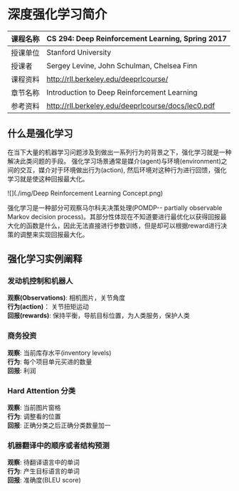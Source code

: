 # 深度强化学习简介
| 课程名称 | CS 294: Deep Reinforcement Learning, Spring 2017 | 
| ------- | ---------------------------------- |
| 授课单位 | Stanford University |
| 授课者   | Sergey Levine, John Schulman, Chelsea Finn |  
| 课程资料 | http://rll.berkeley.edu/deeprlcourse/ |
| 章节名称 | Introduction to Deep Reinforcement Learning |
| 参考资料 | http://rll.berkeley.edu/deeprlcourse/docs/lec0.pdf |

## 什么是强化学习
在当下大量的机器学习问题涉及到做出一系列行为的背景之下，强化学习就是一种解决此类问题的手段。
强化学习场景通常是媒介(agent)与环境(environment)之间的交互，媒介对于环境做出行为(action), 然后环境对这种行为进行回馈，强化学习就是使这种回报最大化。

![](./img/Deep Reinforcement Learning Concept.png)

强化学习是一种部分可观察马尔科夫决策处理(POMDP-- partially observable Markov decision process)。其部分性体现在不知道要进行最优化以获得回报最大化的函数是什么，因此无法直接进行参数训练，但是却可以根据reward进行决策的调整来实现回报最大化。

## 强化学习实例阐释
### 发动机控制和机器人
**观察(Observations)**: 相机图片，关节角度  
**行为(action)**： 关节扭矩运动  
**回报(rewards)**: 保持平衡，导航目标位置，为人类服务，保护人类  
### 商务投资
**观察**: 当前库存水平(inventory levels)  
**行为**: 每个项目单元买进的数量  
**回报**: 利润  
### Hard Attention 分类
**观察**: 当前图片窗格  
**行为**: 调整看的位置  
**回报**: 正确分类之后正确分类数量加一  
### 机器翻译中的顺序或者结构预测
**观察**: 待翻译语言中的单词  
**行为**: 产生目标语言的单词  
**回报**: 准确度(BLEU score)  
